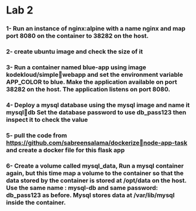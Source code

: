 # Lab 2
### 1- Run an instance of nginx:alpine with a name nginx and map port 8080 on the container to 38282 on the host.
### 2- create ubuntu image and check the size of it
### 3- Run a container named blue-app using image kodekloud/simplewebapp and set the environment variable APP_COLOR to blue. Make the application available on port 38282 on the host. The application listens on port 8080.
### 4- Deploy a mysql database using the mysql image and name it mysqldb Set the database password to use db_pass123 then inspect it to check the value
### 5- pull the code from https://github.com/sabreensalama/dockerizenode-app-task and create a docker file for this flask app
### 6- Create a volume called mysql_data, Run a mysql container again, but this time map a volume to the container so that the data stored by the container is stored at /opt/data on the host. Use the same name : mysql-db and same password: db_pass123 as before. Mysql stores data at /var/lib/mysql inside the container.
